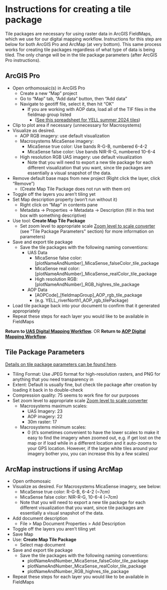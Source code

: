 # Instructions for creating a tile package

Tile packages are necessary for using raster data in ArcGIS FieldMaps, which we use for our digital mapping workflow. Instructions for this step are below for both ArcGIS Pro and ArcMap (at very bottom). This same process works for creating tile packages regardless of what type of data is being tiled. The only change will be in the tile package parameters (after ArcGIS Pro instructions).

## ArcGIS Pro
* Open orthomosaic(s) in ArcGIS Pro
  * Create a new “Map” project
  * Go to “Map” tab, “Add data” button, then “Add data”
  * Navigate to geotiff file, select it, then hit “OK”
    * If you are working with AOP data, load all of the TIF files in the fieldmap group listed
      * ([See this spreadsheet for YELL summer 2024 tiles](https://docs.google.com/spreadsheets/d/1l3mCbow1SDMhjCer7tvt09IdgSv64sP3qFBSAZ4u7ko/edit#gid=0))
* Clip to plot area if necessary (unnecessary for Macrosystems)
* Visualize as desired.
  * AOP RGB imagery: use default visualization
  * Macrosystems MicaSense imagery:
    * MicaSense true color: Use bands R-G-B, numbered 6-4-2
    * MicaSense false color: Use bands NIR-R-G, numbered 10-6-4
  * High resolution RGB UAS imagery: use default visualization
    * Note that you will need to export a new tile package for each different visualization that you want, since tile packages are essentially a visual snapshot of the data.
* Remove default base maps from new project (Right click the layer, click “Remove”)
  * (Create Map Tile Package does not run with them on)
* Toggle off the layers you aren’t tiling yet
* Set Map description property (won’t run without it)
  * Right click on “Map” in contents pane
  * Metadata -> Properties -> Metadata -> Description (fill in this text box with something descriptive)
* Use tool: **Create Map Tile Package**
  * Set zoom level to appropriate scale [Zoom level to scale converter](https://developers.arcgis.com/documentation/mapping-apis-and-services/reference/zoom-levels-and-scale/#conversion-tool) (see "Tile Package Parameters" section) for more information on parameters)
* Save and export tile package
  * Save the tile packages with the following naming conventions:
    * UAS Data
      * MicaSense false color: [plotNameAndNumber]_MicaSense_falseColor_tile_package
      * MicaSense real color: [plotNameAndNumber]_MicaSense_realColor_tile_package
      * High resolution RGB: [plotNameAndNumber]_RGB_highres_tile_package
    * AOP Data
      * [AOPCode]_[fieldmapGroup]_AOP_rgb_tile_package
      * (e.g. YELL_riverNorth1_AOP_rgb_tilePackage)
* Load tile package back into your document to confirm that it generated appropriately
* Repeat these steps for each layer you would like to be available in FieldMaps


**Return to [UAS Digital Mapping Workflow](https://github.com/earthlab/macrosystems_fieldwork_hub/blob/main/uas_digital_mapping_workflow.md).** OR **Return to [AOP Digital Mapping Workflow](https://github.com/earthlab/macrosystems_fieldwork_hub/blob/main/aop_digital_mapping_workflow.md).**


## Tile Package Parameters
[Details on tile package parameters can be found here](https://pro.arcgis.com/en/pro-app/latest/tool-reference/data-management/create-map-tile-package.htm).

* Tiling Format: Use JPEG format for high-resolution rasters, and PNG for anything that you need transparency in
* Extent: Default is usually fine, but check tile package after creation by loading it back in to double-check
* Compression quality: 75 seems to work fine for our purposes
* Set zoom level to appropriate scale [Zoom level to scale converter](https://developers.arcgis.com/documentation/mapping-apis-and-services/reference/zoom-levels-and-scale/#conversion-tool)
  * Macrosystems maximum scales:
    * UAS Imagery: 23
    * AOP imagery: 22
    * 30m raster: 17
  * Macrosystems minimum scales:
    * 0 (it’s sometimes convenient to have the lower scales to make it easy to find the imagery when zoomed out, e.g. if get lost on the map or if load while in a different location and it auto-zooms to your GPS location. However, if the large white tiles around your imagery bother you, you can increase this by a few scales)
   





## ArcMap instructions if using ArcMap
* Open orthomosaic
* Visualize as desired. For Macrosystems MicaSense imagery, see below:
  * MicaSense true color: R-G-B, 6-4-2 (~7cm)
  * MicaSense false color: NIR-R-G, 10-6-4 (~7cm)
  * Note that you will need to export a new tile package for each different visualization that you want, since tile packages are essentially a visual snapshot of the data.
* Add document description
  * File > Map Document Properties > Add Description 
* Toggle off the layers you aren’t tiling yet
* Save Map 
* Use: **Create Map Tile Package**
  * Select map document
* Save and export tile package
  * Save the tile packages with the following naming conventions:
    * plotNameAndNumber_MicaSense_falseColor_tile_package
    * plotNameAndNumber_MicaSense_realColor_tile_package
    * plotNameAndNumber_RGB_highres_tile_package
* Repeat these steps for each layer you would like to be available in FieldMaps
